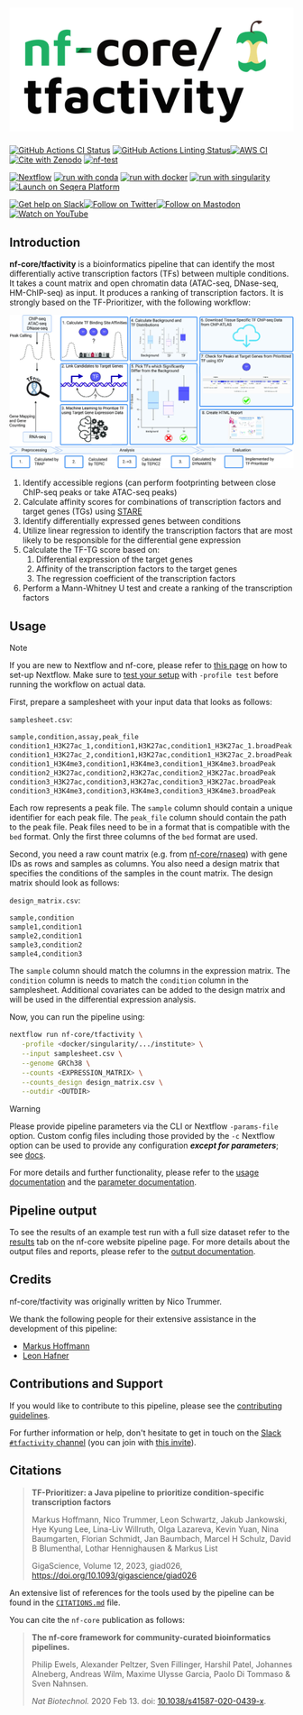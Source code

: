 <h1>
  <picture>
    <source media="(prefers-color-scheme: dark)" srcset="docs/images/nf-core-tfactivity_logo_dark.png">
    <img alt="nf-core/tfactivity" src="docs/images/nf-core-tfactivity_logo_light.png">
  </picture>
</h1>

[![GitHub Actions CI Status](https://github.com/nf-core/tfactivity/actions/workflows/ci.yml/badge.svg)](https://github.com/nf-core/tfactivity/actions/workflows/ci.yml)
[![GitHub Actions Linting Status](https://github.com/nf-core/tfactivity/actions/workflows/linting.yml/badge.svg)](https://github.com/nf-core/tfactivity/actions/workflows/linting.yml)[![AWS CI](https://img.shields.io/badge/CI%20tests-full%20size-FF9900?labelColor=000000&logo=Amazon%20AWS)](https://nf-co.re/tfactivity/results)[![Cite with Zenodo](http://img.shields.io/badge/DOI-10.5281/zenodo.XXXXXXX-1073c8?labelColor=000000)](https://doi.org/10.5281/zenodo.XXXXXXX)
[![nf-test](https://img.shields.io/badge/unit_tests-nf--test-337ab7.svg)](https://www.nf-test.com)

[![Nextflow](https://img.shields.io/badge/nextflow%20DSL2-%E2%89%A523.04.0-23aa62.svg)](https://www.nextflow.io/)
[![run with conda](http://img.shields.io/badge/run%20with-conda-3EB049?labelColor=000000&logo=anaconda)](https://docs.conda.io/en/latest/)
[![run with docker](https://img.shields.io/badge/run%20with-docker-0db7ed?labelColor=000000&logo=docker)](https://www.docker.com/)
[![run with singularity](https://img.shields.io/badge/run%20with-singularity-1d355c.svg?labelColor=000000)](https://sylabs.io/docs/)
[![Launch on Seqera Platform](https://img.shields.io/badge/Launch%20%F0%9F%9A%80-Seqera%20Platform-%234256e7)](https://tower.nf/launch?pipeline=https://github.com/nf-core/tfactivity)

[![Get help on Slack](http://img.shields.io/badge/slack-nf--core%20%23tfactivity-4A154B?labelColor=000000&logo=slack)](https://nfcore.slack.com/channels/tfactivity)[![Follow on Twitter](http://img.shields.io/badge/twitter-%40nf__core-1DA1F2?labelColor=000000&logo=twitter)](https://twitter.com/nf_core)[![Follow on Mastodon](https://img.shields.io/badge/mastodon-nf__core-6364ff?labelColor=FFFFFF&logo=mastodon)](https://mstdn.science/@nf_core)[![Watch on YouTube](http://img.shields.io/badge/youtube-nf--core-FF0000?labelColor=000000&logo=youtube)](https://www.youtube.com/c/nf-core)

## Introduction

**nf-core/tfactivity** is a bioinformatics pipeline that can identify the most differentially active transcription factors (TFs) between multiple conditions. It takes a count matrix and open chromatin data (ATAC-seq, DNase-seq, HM-ChIP-seq) as input. It produces a ranking of transcription factors.
It is strongly based on the TF-Prioritizer, with the following workflow:

![TF-Prioritizer workflow](docs/images/tfprio.jpeg)

1. Identify accessible regions (can perform footprinting between close ChIP-seq peaks or take ATAC-seq peaks)
2. Calculate affinity scores for combinations of transcription factors and target genes (TGs) using [STARE](https://doi.org/10.1093/bioinformatics/btad062)
3. Identify differentially expressed genes between conditions
4. Utilize linear regression to identify the transcription factors that are most likely to be responsible for the differential gene expression
5. Calculate the TF-TG score based on:
   1. Differential expression of the target genes
   2. Affinity of the transcription factors to the target genes
   3. The regression coefficient of the transcription factors
6. Perform a Mann-Whitney U test and create a ranking of the transcription factors

## Usage

> [!NOTE]
> If you are new to Nextflow and nf-core, please refer to [this page](https://nf-co.re/docs/usage/installation) on how to set-up Nextflow. Make sure to [test your setup](https://nf-co.re/docs/usage/introduction#how-to-run-a-pipeline) with `-profile test` before running the workflow on actual data.

First, prepare a samplesheet with your input data that looks as follows:

`samplesheet.csv`:

```csv
sample,condition,assay,peak_file
condition1_H3K27ac_1,condition1,H3K27ac,condition1_H3K27ac_1.broadPeak
condition1_H3K27ac_2,condition1,H3K27ac,condition1_H3K27ac_2.broadPeak
condition1_H3K4me3,condition1,H3K4me3,condition1_H3K4me3.broadPeak
condition2_H3K27ac,condition2,H3K27ac,condition2_H3K27ac.broadPeak
condition3_H3K27ac,condition3,H3K27ac,condition3_H3K27ac.broadPeak
condition3_H3K4me3,condition3,H3K4me3,condition3_H3K4me3.broadPeak
```

Each row represents a peak file. The `sample` column should contain a unique identifier for each peak file. The `peak_file` column should contain the path to the peak file. Peak files need to be in a format that is compatible with the `bed` format. Only the first three columns of the `bed` format are used.

Second, you need a raw count matrix (e.g. from [nf-core/rnaseq](https://nf-co.re/rnaseq)) with gene IDs as rows and samples as columns. You also need a design matrix that specifies the conditions of the samples in the count matrix. The design matrix should look as follows:

`design_matrix.csv`:

```csv
sample,condition
sample1,condition1
sample2,condition1
sample3,condition2
sample4,condition3
```

The `sample` column should match the columns in the expression matrix. The `condition` column is needs to match the `condition` column in the samplesheet. Additional covariates can be added to the design matrix and will be used in the differential expression analysis.

Now, you can run the pipeline using:

```bash
nextflow run nf-core/tfactivity \
   -profile <docker/singularity/.../institute> \
   --input samplesheet.csv \
   --genome GRCh38 \
   --counts <EXPRESSION_MATRIX> \
   --counts_design design_matrix.csv \
   --outdir <OUTDIR>
```

> [!WARNING]
> Please provide pipeline parameters via the CLI or Nextflow `-params-file` option. Custom config files including those provided by the `-c` Nextflow option can be used to provide any configuration _**except for parameters**_;
> see [docs](https://nf-co.re/usage/configuration#custom-configuration-files).

For more details and further functionality, please refer to the [usage documentation](https://nf-co.re/tfactivity/usage) and the [parameter documentation](https://nf-co.re/tfactivity/parameters).

## Pipeline output

To see the results of an example test run with a full size dataset refer to the [results](https://nf-co.re/tfactivity/results) tab on the nf-core website pipeline page.
For more details about the output files and reports, please refer to the
[output documentation](https://nf-co.re/tfactivity/output).

## Credits

nf-core/tfactivity was originally written by Nico Trummer.

We thank the following people for their extensive assistance in the development of this pipeline:

- [Markus Hoffmann](https://scholar.google.com/citations?user=_qXUS28AAAAJ)
- [Leon Hafner](https://www.linkedin.com/in/leon-hafner/)

## Contributions and Support

If you would like to contribute to this pipeline, please see the [contributing guidelines](.github/CONTRIBUTING.md).

For further information or help, don't hesitate to get in touch on the [Slack `#tfactivity` channel](https://nfcore.slack.com/channels/tfactivity) (you can join with [this invite](https://nf-co.re/join/slack)).

## Citations

> **TF-Prioritizer: a Java pipeline to prioritize condition-specific transcription factors**
>
> Markus Hoffmann, Nico Trummer, Leon Schwartz, Jakub Jankowski, Hye Kyung Lee, Lina-Liv Willruth, Olga Lazareva, Kevin Yuan, Nina Baumgarten, Florian Schmidt, Jan Baumbach, Marcel H Schulz, David B Blumenthal, Lothar Hennighausen & Markus List
>
> GigaScience, Volume 12, 2023, giad026, https://doi.org/10.1093/gigascience/giad026

<!-- TODO nf-core: Add citation for pipeline after first release. Uncomment lines below and update Zenodo doi and badge at the top of this file. -->
<!-- If you use nf-core/tfactivity for your analysis, please cite it using the following doi: [10.5281/zenodo.XXXXXX](https://doi.org/10.5281/zenodo.XXXXXX) -->

<!-- TODO nf-core: Add bibliography of tools and data used in your pipeline -->

An extensive list of references for the tools used by the pipeline can be found in the [`CITATIONS.md`](CITATIONS.md) file.

You can cite the `nf-core` publication as follows:

> **The nf-core framework for community-curated bioinformatics pipelines.**
>
> Philip Ewels, Alexander Peltzer, Sven Fillinger, Harshil Patel, Johannes Alneberg, Andreas Wilm, Maxime Ulysse Garcia, Paolo Di Tommaso & Sven Nahnsen.
>
> _Nat Biotechnol._ 2020 Feb 13. doi: [10.1038/s41587-020-0439-x](https://dx.doi.org/10.1038/s41587-020-0439-x).
